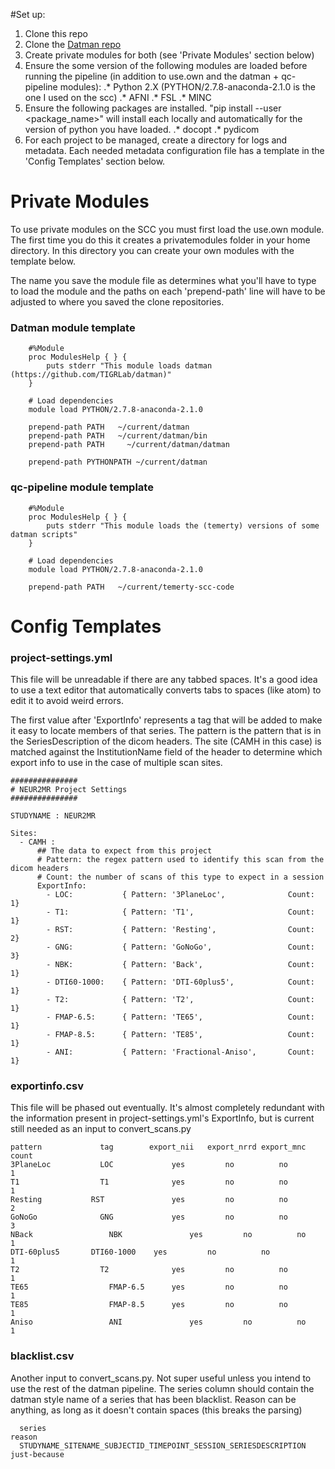 #Set up:

  1. Clone this repo
  2. Clone the [Datman repo](https://github.com/TIGRLab/datman)
  3. Create private modules for both (see 'Private Modules' section below)
  4. Ensure the some version of the following modules are loaded before running
     the pipeline (in addition to use.own and the datman + qc-pipeline modules):
     .* Python 2.X (PYTHON/2.7.8-anaconda-2.1.0 is the one I used on the scc)
     .* AFNI
     .* FSL
     .* MINC
  5. Ensure the following packages are installed. "pip install --user <package_name>"
     will install each locally and automatically for the version of python you have
     loaded.
     .* docopt
     .* pydicom
  6. For each project to be managed, create a directory for logs and metadata.
     Each needed metadata configuration file has a template in the 'Config Templates'
     section below.

# Private Modules
  To use private modules on the SCC you must first load the use.own module.
  The first time you do this it creates a privatemodules folder in your home
  directory. In this directory you can create your own modules with the template
  below.

  The name you save the module file as determines what you'll have to type to load
  the module and the paths on each 'prepend-path' line will have to be adjusted
  to where you saved the clone repositories.

  ### Datman module template

        #%Module
        proc ModulesHelp { } {
        	puts stderr "This module loads datman (https://github.com/TIGRLab/datman)"
        }

        # Load dependencies
        module load PYTHON/2.7.8-anaconda-2.1.0

        prepend-path PATH 	~/current/datman
        prepend-path PATH 	~/current/datman/bin
        prepend-path PATH	  ~/current/datman/datman

        prepend-path PYTHONPATH	~/current/datman

   ### qc-pipeline module template

        #%Module
        proc ModulesHelp { } {
        	puts stderr "This module loads the (temerty) versions of some datman scripts"
        }

        # Load dependencies
        module load PYTHON/2.7.8-anaconda-2.1.0

        prepend-path PATH	~/current/temerty-scc-code


# Config Templates
  ### project-settings.yml
  This file will be unreadable if there are any tabbed spaces. It's a good idea
  to use a text editor that automatically converts tabs to spaces (like atom) to
  edit it to avoid weird errors.

  The first value after 'ExportInfo' represents a tag that will be added to make
  it easy to locate members of that series. The pattern is the pattern that is
  in the SeriesDescription of the dicom headers. The site (CAMH in this case)
  is matched against the InstitutionName field of the header to determine which
  export info to use in the case of multiple scan sites.

    ###############
    # NEUR2MR Project Settings
    ###############

    STUDYNAME : NEUR2MR

    Sites:
      - CAMH :
          ## The data to expect from this project
          # Pattern: the regex pattern used to identify this scan from the dicom headers
          # Count: the number of scans of this type to expect in a session
          ExportInfo:
            - LOC:           { Pattern: '3PlaneLoc',              Count: 1}
            - T1:            { Pattern: 'T1',                     Count: 1}
            - RST:           { Pattern: 'Resting',                Count: 2}
            - GNG:           { Pattern: 'GoNoGo',                 Count: 3}
            - NBK:           { Pattern: 'Back',                   Count: 1}
            - DTI60-1000:    { Pattern: 'DTI-60plus5',            Count: 1}
            - T2:            { Pattern: 'T2',                     Count: 1}
            - FMAP-6.5:      { Pattern: 'TE65',                   Count: 1}
            - FMAP-8.5:      { Pattern: 'TE85',                   Count: 1}
            - ANI:           { Pattern: 'Fractional-Aniso',       Count: 1}

  ### exportinfo.csv
  This file will be phased out eventually. It's almost completely redundant
  with the information present in project-settings.yml's ExportInfo, but is
  current still needed as an input to convert_scans.py

    pattern     	    tag        export_nii  	export_nrrd export_mnc   	count
    3PlaneLoc	        LOC		        yes		    no          no              1
    T1		            T1		        yes		    no	        no              1
    Resting	          RST		        yes		    no	        no              2
    GoNoGo		        GNG		        yes		    no	        no              3
    NBack		          NBK		        yes		    no	        no              1
    DTI-60plus5	      DTI60-1000    yes		    no	        no              1
    T2		            T2		        yes		    no	        no              1
    TE65		          FMAP-6.5	    yes		    no	        no              1
    TE85		          FMAP-8.5	    yes		    no	        no              1
    Aniso		          ANI		        yes		    no	        no              1

  ### blacklist.csv
  Another input to convert_scans.py. Not super useful unless you intend to use
  the rest of the datman pipeline. The series column should contain the datman
  style name of a series that has been blacklist. Reason can be anything, as
  long as it doesn't contain spaces (this breaks the parsing)

      series									                                          reason
      STUDYNAME_SITENAME_SUBJECTID_TIMEPOINT_SESSION_SERIESDESCRIPTION  just-because
